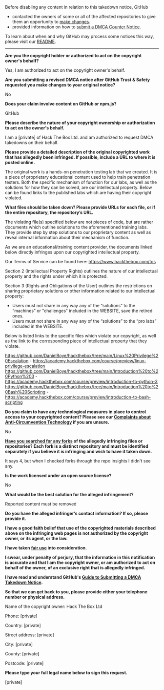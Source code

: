 Before disabling any content in relation to this takedown notice, GitHub
- contacted the owners of some or all of the affected repositories to give them an opportunity to [make changes](https://docs.github.com/en/github/site-policy/dmca-takedown-policy#a-how-does-this-actually-work).
- provided information on how to [submit a DMCA Counter Notice](https://docs.github.com/en/articles/guide-to-submitting-a-dmca-counter-notice).

To learn about when and why GitHub may process some notices this way, please visit our [README](https://github.com/github/dmca/blob/master/README.md#anatomy-of-a-takedown-notice).

---

**Are you the copyright holder or authorized to act on the copyright owner's behalf?**

Yes, I am authorized to act on the copyright owner's behalf.

**Are you submitting a revised DMCA notice after GitHub Trust & Safety requested you make changes to your original notice?**

No

**Does your claim involve content on GitHub or npm.js?**

GitHub

**Please describe the nature of your copyright ownership or authorization to act on the owner's behalf.**

I am a [private] of Hack The Box Ltd. and am authorized to request DMCA takedowns on their behalf.

**Please provide a detailed description of the original copyrighted work that has allegedly been infringed. If possible, include a URL to where it is posted online.**

The original work is a hands-on penetration testing lab that we created. It is a piece of proprietary educational content used to help train penetration testers. Both the specific mechanism of function for our labs, as well as the solutions for how they can be solved, are our intellectual property. Below can be found links to the published labs which are having their copyright violated.

**What files should be taken down? Please provide URLs for each file, or if the entire repository, the repository’s URL.**

The violating file(s) specified below are not pieces of code, but are rather documents which outline solutions to the aforementioned training labs.  
They provide step by step solutions to our proprietary content as well as reveal internal information about their mechanism of function.

As we are an educational/training content provider, the documents linked below directly infringes upon our copyrighted intellectual property.

Our Terms of Service can be found here: https://www.hackthebox.com/tos

Section 2 (Intellectual Property Rights) outlines the nature of our intellectual property and the rights under which it is protected.

Section 3 (Rights and Obligations of the User) outlines the restrictions on sharing proprietary solutions or other information related to our intellectual property:  
- Users must not share in any way any of the “solutions” to the “machines” or "challenges" included in the WEBSITE, save the retired ones.  
- Users must not share in any way any of the “solutions” to the “pro labs” included in the WEBSITE.

Below is listed links to the specific files which violate our copyright, as well as the link to the corresponding piece of intellectual property that they violate.

https://github.com/DanielBoye/hackthebox/tree/main/Linux%20Privilege%20Escalation - https://academy.hackthebox.com/course/preview/linux-privilege-escalation  
https://github.com/DanielBoye/hackthebox/tree/main/Introduction%20to%20Python%203 - https://academy.hackthebox.com/course/preview/introduction-to-python-3  
https://github.com/DanielBoye/hackthebox/tree/main/Introduction%20to%20Bash%20Scripting - https://academy.hackthebox.com/course/preview/introduction-to-bash-scripting

**Do you claim to have any technological measures in place to control access to your copyrighted content? Please see our <a href="https://docs.github.com/articles/guide-to-submitting-a-dmca-takedown-notice#complaints-about-anti-circumvention-technology">Complaints about Anti-Circumvention Technology</a> if you are unsure.**

No

**<a href="https://docs.github.com/articles/dmca-takedown-policy#b-what-about-forks-or-whats-a-fork">Have you searched for any forks</a> of the allegedly infringing files or repositories? Each fork is a distinct repository and must be identified separately if you believe it is infringing and wish to have it taken down.**

It says 4, but when I checked forks through the repo insights I didn't see any.

**Is the work licensed under an open source license?**

No

**What would be the best solution for the alleged infringement?**

Reported content must be removed

**Do you have the alleged infringer’s contact information? If so, please provide it.**

**I have a good faith belief that use of the copyrighted materials described above on the infringing web pages is not authorized by the copyright owner, or its agent, or the law.**

**I have taken <a href="https://www.lumendatabase.org/topics/22">fair use</a> into consideration.**

**I swear, under penalty of perjury, that the information in this notification is accurate and that I am the copyright owner, or am authorized to act on behalf of the owner, of an exclusive right that is allegedly infringed.**

**I have read and understand GitHub's <a href="https://docs.github.com/articles/guide-to-submitting-a-dmca-takedown-notice/">Guide to Submitting a DMCA Takedown Notice</a>.**

**So that we can get back to you, please provide either your telephone number or physical address.**

Name of the copyright owner: Hack The Box Ltd

Phone: [private]

Country: [private]

Street address: [private]

City: [private]

County: [private]

Postcode: [private]

**Please type your full legal name below to sign this request.**

[private]
